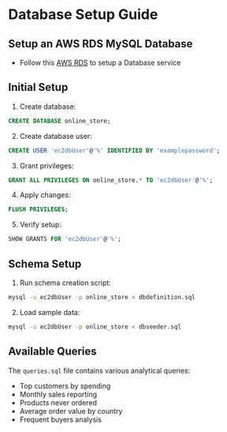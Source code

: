 # Database Setup Guide

## Setup an AWS RDS MySQL Database
- Follow this [AWS RDS](https://docs.aws.amazon.com/AmazonRDS/latest/UserGuide/CHAP_GettingStarted.CreatingConnecting.MySQL.html) to setup a Database service

## Initial Setup

1. Create database:
```sql
CREATE DATABASE online_store;
```

2. Create database user:
```sql
CREATE USER 'ec2dbUser'@'%' IDENTIFIED BY 'examplepassword';
```

3. Grant privileges:
```sql
GRANT ALL PRIVILEGES ON online_store.* TO 'ec2dbUser'@'%';
```

4. Apply changes:
```sql
FLUSH PRIVILEGES;
```

5. Verify setup:
```sql
SHOW GRANTS FOR 'ec2dbUser'@'%';
```

## Schema Setup

1. Run schema creation script:
```bash
mysql -u ec2dbUser -p online_store < dbdefinition.sql
```

2. Load sample data:
```bash
mysql -u ec2dbUser -p online_store < dbseeder.sql
```

## Available Queries

The `queries.sql` file contains various analytical queries:
- Top customers by spending
- Monthly sales reporting
- Products never ordered
- Average order value by country
- Frequent buyers analysis